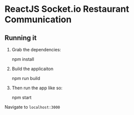 # ReactJS Socket.io Restaurant Communication


## Running it

1. Grab the dependencies:

    npm install

2. Build the applicaiton

	npm run build

3. Then run the app like so:

    npm start

Navigate to `localhost:3000`
